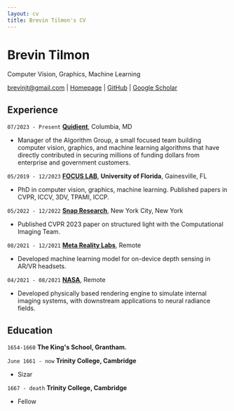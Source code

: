 ```yaml
---
layout: cv
title: Brevin Tilmon's CV
---
```

# Brevin Tilmon
Computer Vision, Graphics, Machine Learning

<div id="webaddress">
<a href="brevinjt@gmail.com">brevinjt@gmail.com</a>
| <a href="https://btilmon.github.io/">Homepage</a>
| <a href="https://github.com/btilmon">GitHub</a>
| <a href="https://scholar.google.com/citations?user=-bgfLW4AAAAJ&hl=en">Google Scholar</a>
</div>

## Experience

`07/2023 - Present`
<a href="https://quidient.com/">__Quidient__</a>, Columbia, MD

- Manager of the Algorithm Group, a small focused team building computer vision, graphics, and machine learning algorithms that have directly contributed in securing millions of funding dollars from enterprise and government customers.

 
`05/2019 - 12/2023`
<a href="[https://focus.ece.ufl.edu/">__FOCUS LAB__</a>, __University of Florida__, Gainesville, FL

- PhD in computer vision, graphics, machine learning. Published papers in CVPR, ICCV, 3DV, TPAMI, ICCP. 


`05/2022 - 12/2022`
<a href="https://research.snap.com/">__Snap Research__</a>, New York City, New York

- Published CVPR 2023 paper on structured light with the Computational Imaging Team.


`08/2021 - 12/2021`
<a href="https://about.meta.com/realitylabs/">__Meta Reality Labs__</a>, Remote

- Developed machine learning model for on-device depth sensing in AR/VR headsets.


`04/2021 - 08/2021`
<a href="https://www.nasa.gov/intelligent-systems-division/autonomous-systems-and-robotics/intelligent-robotics-group/">__NASA__</a>, Remote

- Developed physically based rendering engine to simulate internal imaging systems, with downstream applications to neural radiance fields. 

  
## Education

`1654-1660`
__The King's School, Grantham.__

`June 1661 - now`
__Trinity College, Cambridge__

- Sizar

`1667 - death`
__Trinity College, Cambridge__

- Fellow







<!-- ### Footer

Last updated: May 2013 -->


